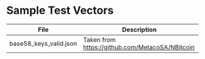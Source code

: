 # Sample Test Vectors

| File                    | Description                                     |
|-------------------------|-------------------------------------------------|
| base58_keys_valid.json  | Taken from https://github.com/MetacoSA/NBitcoin |
